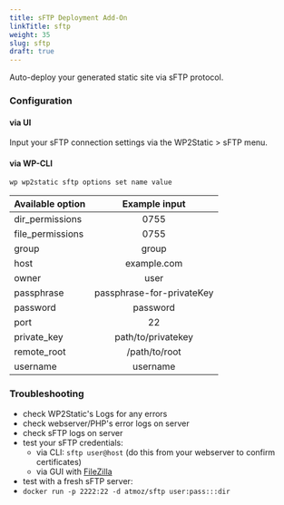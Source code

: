 ```yaml
---
title: sFTP Deployment Add-On
linkTitle: sftp
weight: 35
slug: sftp
draft: true
---
```


Auto-deploy your generated static site via sFTP protocol.

### Configuration

#### via UI

Input your sFTP connection settings via the WP2Static > sFTP menu.

#### via WP-CLI

`wp wp2static sftp options set name value`


|Available option | Example input                     |
| --------------- |:---------------------------------:|
| dir_permissions | 0755                              |
| file_permissions| 0755                              |
| group           | group                             |
| host            | example.com                       |
| owner           | user                              |
| passphrase      | passphrase-for-privateKey         |
| password        | password                          |
| port            | 22                                |
| private_key     | path/to/privatekey                |
| remote_root     | /path/to/root                     |
| username        | username                          |


### Troubleshooting

 - check WP2Static's Logs for any errors
 - check webserver/PHP's error logs on server
 - check sFTP logs on server
 - test your sFTP credentials:
   - via CLI: `sftp user@host` (do this from your webserver to confirm certificates)
   - via GUI with [FileZilla](https://filezilla-project.org)
 - test with a fresh sFTP server:
  - `docker run -p 2222:22 -d atmoz/sftp user:pass:::dir`



